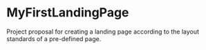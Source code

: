 # MyFirstLandingPage
Project proposal for creating a landing page according to the layout standards of a pre-defined page.
